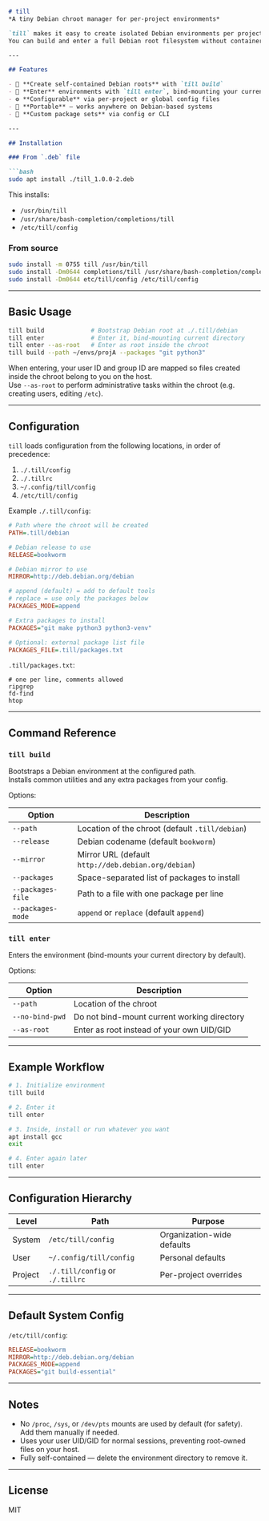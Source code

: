 ```markdown
# till
*A tiny Debian chroot manager for per-project environments*

`till` makes it easy to create isolated Debian environments per project — using only `debootstrap` and `chroot`.  
You can build and enter a full Debian root filesystem without containers, VMs, or mounts.

---

## Features

- 🧱 **Create self-contained Debian roots** with `till build`
- 🔗 **Enter** environments with `till enter`, bind-mounting your current working directory
- ⚙️ **Configurable** via per-project or global config files
- 💼 **Portable** — works anywhere on Debian-based systems
- 🧩 **Custom package sets** via config or CLI

---

## Installation

### From `.deb` file

```bash
sudo apt install ./till_1.0.0-2.deb
```

This installs:

- `/usr/bin/till`
- `/usr/share/bash-completion/completions/till`
- `/etc/till/config`

### From source

```bash
sudo install -m 0755 till /usr/bin/till
sudo install -Dm0644 completions/till /usr/share/bash-completion/completions/till
sudo install -Dm0644 etc/till/config /etc/till/config
```

---

## Basic Usage

```bash
till build             # Bootstrap Debian root at ./.till/debian
till enter             # Enter it, bind-mounting current directory
till enter --as-root   # Enter as root inside the chroot
till build --path ~/envs/projA --packages "git python3"
```

When entering, your user ID and group ID are mapped so files created inside the chroot belong to you on the host.  
Use `--as-root` to perform administrative tasks within the chroot (e.g. creating users, editing `/etc`).

---

## Configuration

`till` loads configuration from the following locations, in order of precedence:

1. `./.till/config`  
2. `./.tillrc`  
3. `~/.config/till/config`  
4. `/etc/till/config`

Example `./.till/config`:

```ini
# Path where the chroot will be created
PATH=.till/debian

# Debian release to use
RELEASE=bookworm

# Debian mirror to use
MIRROR=http://deb.debian.org/debian

# append (default) = add to default tools
# replace = use only the packages below
PACKAGES_MODE=append

# Extra packages to install
PACKAGES="git make python3 python3-venv"

# Optional: external package list file
PACKAGES_FILE=.till/packages.txt
```

`.till/packages.txt`:

```
# one per line, comments allowed
ripgrep
fd-find
htop
```

---

## Command Reference

### `till build`

Bootstraps a Debian environment at the configured path.  
Installs common utilities and any extra packages from your config.

Options:

| Option | Description |
|---------|-------------|
| `--path` | Location of the chroot (default `.till/debian`) |
| `--release` | Debian codename (default `bookworm`) |
| `--mirror` | Mirror URL (default `http://deb.debian.org/debian`) |
| `--packages` | Space-separated list of packages to install |
| `--packages-file` | Path to a file with one package per line |
| `--packages-mode` | `append` or `replace` (default `append`) |

### `till enter`

Enters the environment (bind-mounts your current directory by default).

Options:

| Option | Description |
|---------|-------------|
| `--path` | Location of the chroot |
| `--no-bind-pwd` | Do not bind-mount current working directory |
| `--as-root` | Enter as root instead of your own UID/GID |

---

## Example Workflow

```bash
# 1. Initialize environment
till build

# 2. Enter it
till enter

# 3. Inside, install or run whatever you want
apt install gcc
exit

# 4. Enter again later
till enter
```

---

## Configuration Hierarchy

| Level | Path | Purpose |
|--------|------|----------|
| System | `/etc/till/config` | Organization-wide defaults |
| User | `~/.config/till/config` | Personal defaults |
| Project | `./.till/config` or `./.tillrc` | Per-project overrides |

---

## Default System Config

`/etc/till/config`:

```ini
RELEASE=bookworm
MIRROR=http://deb.debian.org/debian
PACKAGES_MODE=append
PACKAGES="git build-essential"
```

---

## Notes

- No `/proc`, `/sys`, or `/dev/pts` mounts are used by default (for safety).  
  Add them manually if needed.
- Uses your user UID/GID for normal sessions, preventing root-owned files on your host.
- Fully self-contained — delete the environment directory to remove it.

---

## License

MIT
```
